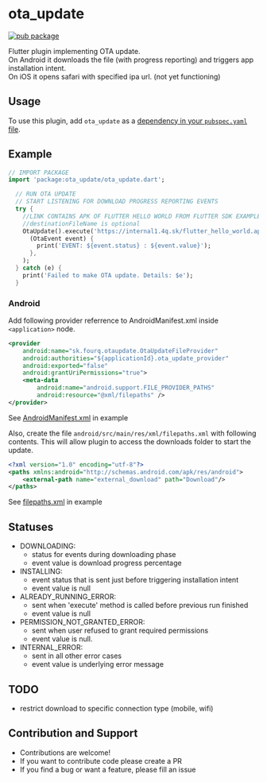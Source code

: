 # ota_update

[![pub package](https://img.shields.io/pub/v/ota_update.svg)](https://pub.dartlang.org/packages/ota_update)

Flutter plugin implementing OTA update.\
On Android it downloads the file (with progress reporting) and triggers app installation intent.\
On iOS it opens safari with specified ipa url. (not yet functioning)

## Usage

To use this plugin, add `ota_update` as a [dependency in your `pubspec.yaml` file](https://flutter.io/platform-plugins/).

## Example

``` dart
// IMPORT PACKAGE
import 'package:ota_update/ota_update.dart';

  // RUN OTA UPDATE 
  // START LISTENING FOR DOWNLOAD PROGRESS REPORTING EVENTS
  try {
    //LINK CONTAINS APK OF FLUTTER HELLO WORLD FROM FLUTTER SDK EXAMPLES
    //destinationFileName is optional
    OtaUpdate().execute('https://internal1.4q.sk/flutter_hello_world.apk', destinationFilename: 'flutter_hello_world.apk').listen(
      (OtaEvent event) {
        print('EVENT: ${event.status} : ${event.value}');
      },
    );
  } catch (e) {
    print('Failed to make OTA update. Details: $e');
  }
```
### Android
Add following provider referrence to AndroidManifest.xml inside ```<application>``` node.
```xml
<provider
    android:name="sk.fourq.otaupdate.OtaUpdateFileProvider"
    android:authorities="${applicationId}.ota_update_provider"
    android:exported="false"
    android:grantUriPermissions="true">
    <meta-data
        android:name="android.support.FILE_PROVIDER_PATHS"
        android:resource="@xml/filepaths" />
</provider>
```
See [AndroidManifest.xml](example/android/app/src/main/AndroidManifest.xml) in example

Also, create the file ```android/src/main/res/xml/filepaths.xml``` with following contents. 
This will allow plugin to access the downloads folder to start the update.

```xml
<?xml version="1.0" encoding="utf-8"?>
<paths xmlns:android="http://schemas.android.com/apk/res/android">
    <external-path name="external_download" path="Download"/>
</paths>
```

See [filepaths.xml](example/android/app/src/main/res/xml/filepaths.xml) in example


## Statuses
* DOWNLOADING: 
    * status for events during downloading phase
    * event value is download progress percentage
* INSTALLING: 
    * event status that is sent just before triggering installation intent
    * event value is null
* ALREADY_RUNNING_ERROR: 
    * sent when 'execute' method is called before previous run finished
    * event value is null
* PERMISSION_NOT_GRANTED_ERROR: 
    * sent when user refused to grant required permissions
    * event value is null.
* INTERNAL_ERROR: 
    * sent in all other error cases
    * event value is underlying error message

## TODO
* restrict download to specific connection type (mobile, wifi)

## Contribution and Support
* Contributions are welcome!
* If you want to contribute code please create a PR
* If you find a bug or want a feature, please fill an issue
